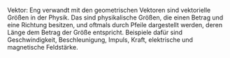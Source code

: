 Vektor: Eng verwandt mit den geometrischen Vektoren sind vektorielle Größen in der Physik. Das sind physikalische Größen, die einen Betrag und eine Richtung besitzen, und oftmals durch Pfeile dargestellt werden, deren Länge dem Betrag der Größe entspricht. Beispiele dafür sind Geschwindigkeit, Beschleunigung, Impuls, Kraft, elektrische und magnetische Feldstärke.
